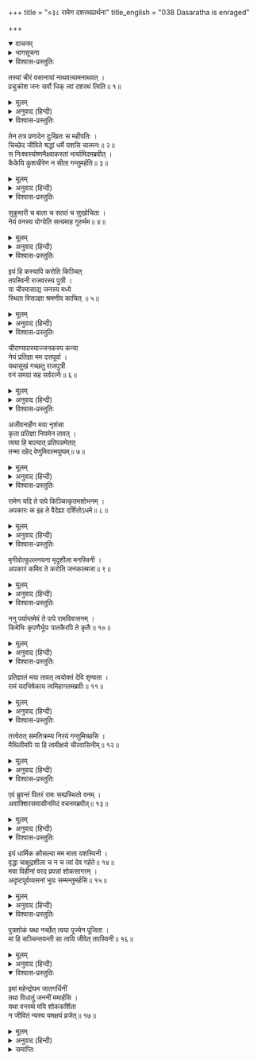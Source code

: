 +++
title = "०३८ रामेण दशरथप्रार्थना"
title_english = "038 Dasaratha is enraged"

+++
<details open><summary>वाचनम्</summary>
<div caption="श्रीराम-हरिसीताराममूर्ति-घनपाठिभ्यां वचनम्" class="audioEmbed" src="https://archive.org/download/Ramayana-recitation-Sriram-harisItArAmamUrti-Ghanapaati-v2/Kanda_2/Kanda_2_AYK-038-_Ramena_Dashratha_Prathana.mp3"></div>
</details>

<details><summary>भागसूचना</summary>

38. राजा दशरथका सीताको वल्कल धारण कराना अनुचित बताकर कैकेयीको फटकारना और श्रीरामका उनसे कौसल्यापर कृपादृष्टि रखनेके लिये अनुरोध करना
</details>

<details open><summary>विश्वास-प्रस्तुतिः</summary>

तस्यां चीरं वसानायां नाथवत्यामनाथवत् ।  
प्रचुक्रोश जनः सर्वो धिक् त्वां दशरथं त्विति॥ १॥
</details>

<details><summary>मूलम्</summary>

तस्यां चीरं वसानायां नाथवत्यामनाथवत् ।  
प्रचुक्रोश जनः सर्वो धिक् त्वां दशरथं त्विति॥ १॥
</details>

<details><summary>अनुवाद (हिन्दी)</summary>

सीताजी सनाथ होकर भी जब अनाथकी भाँति चीर-वस्त्र धारण करने लगीं, तब सब लोग चिल्ला-चिल्लाकर कहने लगे—‘राजा दशरथ! तुम्हें धिक्कार है!’॥ १॥
</details>

<details open><summary>विश्वास-प्रस्तुतिः</summary>

तेन तत्र प्रणादेन दुःखितः स महीपतिः ।  
चिच्छेद जीविते श्रद्धां धर्मे यशसि चात्मनः॥ २॥  
स निःश्वस्योष्णमैक्ष्वाकस्तां भार्यामिदमब्रवीत् ।  
कैकेयि कुशचीरेण न सीता गन्तुमर्हति॥ ३॥
</details>

<details><summary>मूलम्</summary>

तेन तत्र प्रणादेन दुःखितः स महीपतिः ।  
चिच्छेद जीविते श्रद्धां धर्मे यशसि चात्मनः॥ २॥  
स निःश्वस्योष्णमैक्ष्वाकस्तां भार्यामिदमब्रवीत् ।  
कैकेयि कुशचीरेण न सीता गन्तुमर्हति॥ ३॥
</details>

<details><summary>अनुवाद (हिन्दी)</summary>

वहाँ होनेवाले उस कोलाहलसे दुःखी हो इक्ष्वाकुवंशी महाराज दशरथने अपने जीवन, धर्म और यशकी उत्कट इच्छा त्याग दी । फिर वे गरम साँस खींचकर अपनी भार्या कैकेयीसे इस प्रकार बोले—‘कैकेयि! सीता कुश-चीर (वल्कल-वस्त्र) पहनकर वनमें जानेके योग्य नहीं है॥ २-३॥
</details>

<details open><summary>विश्वास-प्रस्तुतिः</summary>

सुकुमारी च बाला च सततं च सुखोचिता ।  
नेयं वनस्य योग्येति सत्यमाह गुरुर्मम॥ ४॥
</details>

<details><summary>मूलम्</summary>

सुकुमारी च बाला च सततं च सुखोचिता ।  
नेयं वनस्य योग्येति सत्यमाह गुरुर्मम॥ ४॥
</details>

<details><summary>अनुवाद (हिन्दी)</summary>

‘यह सुकुमारी है, बालिका है और सदा सुखोंमें ही पली है । मेरे गुरुजी ठीक कहते हैं कि यह सीता वनमें जाने योग्य नहीं है॥ ४॥
</details>

<details open><summary>विश्वास-प्रस्तुतिः</summary>

इयं हि कस्यापि करोति किञ्चित्  
तपस्विनी राजवरस्य पुत्री ।  
या चीरमासाद्य जनस्य मध्ये  
स्थिता विसञ्ज्ञा श्रमणीव काचित् ॥ ५॥
</details>

<details><summary>मूलम्</summary>

इयं हि कस्यापि करोति किञ्चित्  
तपस्विनी राजवरस्य पुत्री ।  
या चीरमासाद्य जनस्य मध्ये  
स्थिता विसञ्ज्ञा श्रमणीव काचित् ॥ ५॥
</details>

<details><summary>अनुवाद (हिन्दी)</summary>

‘राजाओंमें श्रेष्ठ जनककी यह तपस्विनी पुत्री क्या किसीका भी कुछ बिगाड़ती है? जो इस प्रकार जन-समुदायके बीच किसी किंकर्तव्यविमूढ़ भिक्षुकीके समान चीर धारण करके खड़ी है?॥ ५॥
</details>

<details open><summary>विश्वास-प्रस्तुतिः</summary>

चीराण्यपास्याज्जनकस्य कन्या  
नेयं प्रतिज्ञा मम दत्तपूर्वा ।  
यथासुखं गच्छतु राजपुत्री  
वनं समग्रा सह सर्वरत्नैः॥ ६॥
</details>

<details><summary>मूलम्</summary>

चीराण्यपास्याज्जनकस्य कन्या  
नेयं प्रतिज्ञा मम दत्तपूर्वा ।  
यथासुखं गच्छतु राजपुत्री  
वनं समग्रा सह सर्वरत्नैः॥ ६॥
</details>

<details><summary>अनुवाद (हिन्दी)</summary>

‘जनकनन्दिनी अपने चीर-वस्त्र उतार डाले । ‘यह इस रूपमें वन जाय’ ऐसी कोई प्रतिज्ञा मैंने पहले नहीं की है और न किसीको इस तरहका वचन ही दिया है । अतः राजकुमारी सीता सम्पूर्ण वस्त्रालंकारोंसे सम्पन्न हो सब प्रकारके रत्नोंके साथ जिस तरह भी वह सुखी रह सके, उसी तरह वनको जा सकती है॥ ६॥
</details>

<details open><summary>विश्वास-प्रस्तुतिः</summary>

अजीवनार्हेण मया नृशंसा  
कृता प्रतिज्ञा नियमेन तावत् ।  
त्वया हि बाल्यात् प्रतिपन्नमेतत्  
तन्मा दहेद् वेणुमिवात्मपुष्पम्॥ ७॥
</details>

<details><summary>मूलम्</summary>

अजीवनार्हेण मया नृशंसा  
कृता प्रतिज्ञा नियमेन तावत् ।  
त्वया हि बाल्यात् प्रतिपन्नमेतत्  
तन्मा दहेद् वेणुमिवात्मपुष्पम्॥ ७॥
</details>

<details><summary>अनुवाद (हिन्दी)</summary>

‘मैं जीवित रहनेयोग्य नहीं हूँ । मैंने तेरे वचनोंमें बँधकर एक तो यों ही नियम (शपथ) पूर्वक बड़ी क्रूर प्रतिज्ञा कर डाली है, दूसरे तूने अपनी नादानीके कारण सीताको इस तरह चीर पहनाना प्रारम्भ कर दिया । जिस प्रकार बाँसका फूल उसीको सुखा डालता है, उसी प्रकार मेरी की हुई प्रतिज्ञा मुझीको भस्म किये डालती है॥ ७॥
</details>

<details open><summary>विश्वास-प्रस्तुतिः</summary>

रामेण यदि ते पापे किञ्चित्कृतमशोभनम् ।  
अपकारः क इह ते वैदेह्या दर्शितोऽधमे॥ ८॥
</details>

<details><summary>मूलम्</summary>

रामेण यदि ते पापे किञ्चित्कृतमशोभनम् ।  
अपकारः क इह ते वैदेह्या दर्शितोऽधमे॥ ८॥
</details>

<details><summary>अनुवाद (हिन्दी)</summary>

‘नीच पापिनि! यदि श्रीरामने तेरा कोई अपराध किया है तो (उन्हें तो तू वनवास दे ही चुकी) विदेहनन्दिनी सीताने ऐसा दण्ड पानेयोग्य तेरा कौन-सा अपकार कर डाला है?॥ ८॥
</details>

<details open><summary>विश्वास-प्रस्तुतिः</summary>

मृगीवोत्फुल्लनयना मृदुशीला मनस्विनी ।  
अपकारं कमिव ते करोति जनकात्मजा॥ ९॥
</details>

<details><summary>मूलम्</summary>

मृगीवोत्फुल्लनयना मृदुशीला मनस्विनी ।  
अपकारं कमिव ते करोति जनकात्मजा॥ ९॥
</details>

<details><summary>अनुवाद (हिन्दी)</summary>

‘जिसके नेत्र हरिणीके नेत्रोंके समान खिले हुए हैं, जिसका स्वभाव अत्यन्त कोमल एवं मधुर है, वह मनस्विनी जनकनन्दिनी तेरा कौन-सा अपराध कर रही है?॥ ९॥
</details>

<details open><summary>विश्वास-प्रस्तुतिः</summary>

ननु पर्याप्तमेवं ते पापे रामविवासनम् ।  
किमेभिः कृपणैर्भूयः पातकैरपि ते कृतैः॥ १०॥
</details>

<details><summary>मूलम्</summary>

ननु पर्याप्तमेवं ते पापे रामविवासनम् ।  
किमेभिः कृपणैर्भूयः पातकैरपि ते कृतैः॥ १०॥
</details>

<details><summary>अनुवाद (हिन्दी)</summary>

‘पापिनि! तूने श्रीरामको वनवास देकर ही पूरा पाप कमा लिया है । अब सीताको भी वनमें भेजने और वल्कल पहनाने आदिका अत्यन्त दुःखद कार्य करके फिर तू इतने पातक किसलिये बटोर रही है?॥ १०॥
</details>

<details open><summary>विश्वास-प्रस्तुतिः</summary>

प्रतिज्ञातं मया तावत् त्वयोक्तं देवि शृण्वता ।  
रामं यदभिषेकाय त्वमिहागतमब्रवीः॥ ११॥
</details>

<details><summary>मूलम्</summary>

प्रतिज्ञातं मया तावत् त्वयोक्तं देवि शृण्वता ।  
रामं यदभिषेकाय त्वमिहागतमब्रवीः॥ ११॥
</details>

<details><summary>अनुवाद (हिन्दी)</summary>

‘देवि! श्रीराम जब अभिषेकके लिये यहाँ आये थे, उस समय तूने उनसे जो कुछ कहा था, उसे सुनकर मैंने उतनेके लिये ही प्रतिज्ञा की थी॥ ११॥
</details>

<details open><summary>विश्वास-प्रस्तुतिः</summary>

तत्त्वेतत् समतिक्रम्य निरयं गन्तुमिच्छसि ।  
मैथिलीमपि या हि त्वमीक्षसे चीरवासिनीम्॥ १२॥
</details>

<details><summary>मूलम्</summary>

तत्त्वेतत् समतिक्रम्य निरयं गन्तुमिच्छसि ।  
मैथिलीमपि या हि त्वमीक्षसे चीरवासिनीम्॥ १२॥
</details>

<details><summary>अनुवाद (हिन्दी)</summary>

‘उसका उल्लङ्घन करके जो तू मिथिलेशकुमारी जानकीको भी वल्कल-वस्त्र पहने देखना चाहती है, इससे जान पड़ता है, तुझे नरकमें ही जानेकी इच्छा हो रही है’॥ १२॥
</details>

<details open><summary>विश्वास-प्रस्तुतिः</summary>

एवं ब्रुवन्तं पितरं रामः सम्प्रस्थितो वनम् ।  
अवाक्शिरसमासीनमिदं वचनमब्रवीत्॥ १३॥
</details>

<details><summary>मूलम्</summary>

एवं ब्रुवन्तं पितरं रामः सम्प्रस्थितो वनम् ।  
अवाक्शिरसमासीनमिदं वचनमब्रवीत्॥ १३॥
</details>

<details><summary>अनुवाद (हिन्दी)</summary>

राजा दशरथ सिर नीचा किये बैठे हुए जब इस प्रकार कह रहे थे, उस समय वनकी ओर जाते हुए श्रीरामने पितासे इस प्रकार कहा—॥ १३॥
</details>

<details open><summary>विश्वास-प्रस्तुतिः</summary>

इयं धार्मिक कौसल्या मम माता यशस्विनी ।  
वृद्धा चाक्षुद्रशीला च न च त्वां देव गर्हते॥ १४॥  
मया विहीनां वरद प्रपन्नां शोकसागरम् ।  
अदृष्टपूर्वव्यसनां भूयः सम्मन्तुमर्हसि॥ १५॥
</details>

<details><summary>मूलम्</summary>

इयं धार्मिक कौसल्या मम माता यशस्विनी ।  
वृद्धा चाक्षुद्रशीला च न च त्वां देव गर्हते॥ १४॥  
मया विहीनां वरद प्रपन्नां शोकसागरम् ।  
अदृष्टपूर्वव्यसनां भूयः सम्मन्तुमर्हसि॥ १५॥
</details>

<details><summary>अनुवाद (हिन्दी)</summary>

‘धर्मात्मन्! ये मेरी यशस्विनी माता कौसल्या अब वृद्ध हो चली हैं । इनका स्वभाव बहुत ही उच्च और उदार है । देव! यह कभी आपकी निन्दा नहीं करती हैं । इन्होंने पहले कभी ऐसा भारी संकट नहीं देखा होगा । वरदायक नरेश! ये मेरे न रहनेसे शोकके समुद्रमें डूब जायँगी । अतः आप सदा इनका अधिक सम्मान करते रहें॥ १४-१५॥
</details>

<details open><summary>विश्वास-प्रस्तुतिः</summary>

पुत्रशोकं यथा नर्च्छेत् त्वया पूज्येन पूजिता ।  
मां हि सञ्चिन्तयन्ती सा त्वयि जीवेत् तपस्विनी॥ १६॥
</details>

<details><summary>मूलम्</summary>

पुत्रशोकं यथा नर्च्छेत् त्वया पूज्येन पूजिता ।  
मां हि सञ्चिन्तयन्ती सा त्वयि जीवेत् तपस्विनी॥ १६॥
</details>

<details><summary>अनुवाद (हिन्दी)</summary>

‘आप पूज्यतम पतिसे सम्मानित हो जिस प्रकार यह पुत्रशोकका अनुभव न कर सकें और मेरा चिन्तन करती हुई भी आपके आश्रयमें ही ये मेरी तपस्विनी माता जीवन धारण करें, ऐसा प्रयत्न आपको करना चाहिये॥ १६॥
</details>

<details open><summary>विश्वास-प्रस्तुतिः</summary>

इमां महेन्द्रोपम जातगर्धिनीं  
तथा विधातुं जननीं ममार्हसि ।  
यथा वनस्थे मयि शोककर्शिता  
न जीवितं न्यस्य यमक्षयं व्रजेत्॥ १७॥
</details>

<details><summary>मूलम्</summary>

इमां महेन्द्रोपम जातगर्धिनीं  
तथा विधातुं जननीं ममार्हसि ।  
यथा वनस्थे मयि शोककर्शिता  
न जीवितं न्यस्य यमक्षयं व्रजेत्॥ १७॥
</details>

<details><summary>अनुवाद (हिन्दी)</summary>

‘इन्द्रके समान तेजस्वी महाराज! ये निरन्तर अपने बिछुड़े हुए बेटेको देखनेके लिये उत्सुक रहेंगी । कहीं ऐसा न हो मेरे वनमें रहते समय ये शोकसे कातर हो अपने प्राणोंको त्याग करके यमलोकको चली जायँ । अतः आप मेरी माताको सदा ऐसी ही परिस्थितिमें रखें, जिससे उक्त आशङ्काके लिये अवकाश न रह जाय’॥ १७॥
</details>

<details><summary>समाप्तिः</summary>

इत्यार्षे श्रीमद्रामायणे वाल्मीकीये आदिकाव्येऽयोध्याकाण्डेऽष्टात्रिंशः सर्गः॥ ३८॥  
इस प्रकार श्रीवाल्मीकिनिर्मित आर्षरामायण आदिकाव्यके अयोध्याकाण्डमें अड़तीसवाँ सर्ग पूरा हुआ॥ ३८॥
</details>


